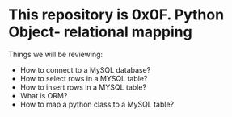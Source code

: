 This repository is 0x0F. Python Object- relational mapping
==========================================================
Things we will be reviewing:
- How to connect to a MySQL database?
- How to select rows in a MYSQL table?
- How to insert rows in a MYSQL table?
- What is ORM?
- How to map a python class to a MySQL table?
